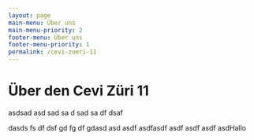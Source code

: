 ```yaml
---
layout: page
main-menu: Über uns
main-menu-priority: 2
footer-menu: Über uns
footer-menu-priority: 1
permalink: /cevi-zueri-11
---
```


# Über den Cevi Züri 11

asdsad asd sad sa d sad sa df dsaf

dasds fs df dsf gd fg df gdasd asd asdf asdfasdf asdf asdf asdf asdHallo